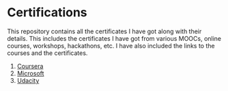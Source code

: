 # Certifications

This repository contains all the certificates I have got along with their details. This includes the certificates I have got from various MOOCs, online courses, workshops, hackathons, etc. I have also included the links to the courses and the certificates.

1. [Coursera](./Coursera/Readme.md)
2. [Microsoft](./Microsoft/Readme.md)
3. [Udacity](./Udacity/Readme.md)
